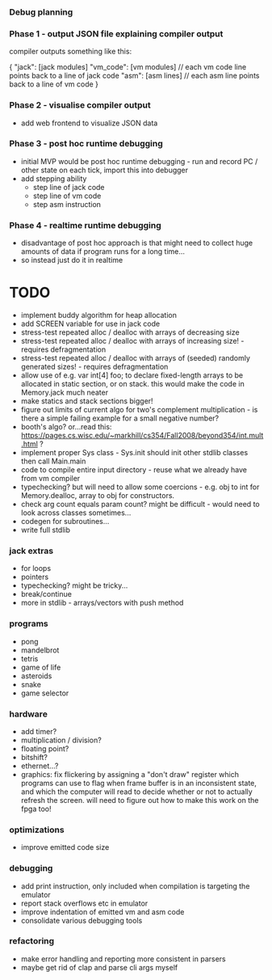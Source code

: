 ### Debug planning

### Phase 1 - output JSON file explaining compiler output

compiler outputs something like this:

{
"jack": [jack modules]
"vm_code": [vm modules] // each vm code line points back to a line of jack code
"asm": [asm lines] // each asm line points back to a line of vm code
}

### Phase 2 - visualise compiler output

- add web frontend to visualize JSON data

### Phase 3 - post hoc runtime debugging

- initial MVP would be post hoc runtime debugging - run and record PC / other state on each tick, import this into debugger
- add stepping ability
  - step line of jack code
  - step line of vm code
  - step asm instruction

### Phase 4 - realtime runtime debugging

- disadvantage of post hoc approach is that might need to collect huge amounts of data if program runs for a long time...
- so instead just do it in realtime

# TODO

- implement buddy algorithm for heap allocation
- add SCREEN variable for use in jack code
- stress-test repeated alloc / dealloc with arrays of decreasing size
- stress-test repeated alloc / dealloc with arrays of increasing size! - requires defragmentation
- stress-test repeated alloc / dealloc with arrays of (seeded) randomly generated sizes! - requires defragmentation
- allow use of e.g. var int[4] foo; to declare fixed-length arrays to be allocated in static section, or on stack. this would make the code in Memory.jack much neater
- make statics and stack sections bigger!
- figure out limits of current algo for two's complement multiplication - is there a simple failing example for a small negative number?
- booth's algo? or...read this: https://pages.cs.wisc.edu/~markhill/cs354/Fall2008/beyond354/int.mult.html ?
- implement proper Sys class - Sys.init should init other stdlib classes then call Main.main
- code to compile entire input directory - reuse what we already have from vm compiler
- typechecking? but will need to allow some coercions - e.g. obj to int for Memory.dealloc, array to obj for constructors.
- check arg count equals param count? might be difficult - would need to look across classes sometimes...
- codegen for subroutines...
- write full stdlib

### jack extras

- for loops
- pointers
- typechecking? might be tricky...
- break/continue
- more in stdlib - arrays/vectors with push method

### programs

- pong
- mandelbrot
- tetris
- game of life
- asteroids
- snake
- game selector

### hardware

- add timer?
- multiplication / division?
- floating point?
- bitshift?
- ethernet...?
- graphics: fix flickering by assigning a "don't draw" register which programs can use to flag when frame buffer is in an inconsistent state, and which the computer will read to decide whether or not to actually refresh the screen. will need to figure out how to make this work on the fpga too!

### optimizations

- improve emitted code size

### debugging

- add print instruction, only included when compilation is targeting the emulator
- report stack overflows etc in emulator
- improve indentation of emitted vm and asm code
- consolidate various debugging tools

### refactoring

- make error handling and reporting more consistent in parsers
- maybe get rid of clap and parse cli args myself
